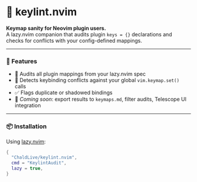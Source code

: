 
# 🧠 keylint.nvim

**Keymap sanity for Neovim plugin users.**  
A lazy.nvim companion that audits plugin `keys = {}` declarations and checks for conflicts with your config-defined mappings.

---

### 🚀 Features

- 📜 Audits all plugin mappings from your lazy.nvim spec
- 🧠 Detects keybinding conflicts against your global `vim.keymap.set()` calls
- ✅ Flags duplicate or shadowed bindings
- 📝 *Coming soon*: export results to `keymaps.md`, filter audits, Telescope UI integration

---

### 📦 Installation

Using [lazy.nvim](https://github.com/folke/lazy.nvim):

```lua
{
  "ChaldLive/keylint.nvim",
  cmd = "KeylintAudit",
  lazy = true,
}
